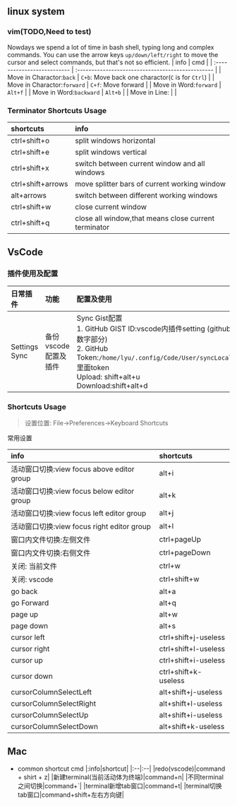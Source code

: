 ## linux system
### vim(TODO,Need to test)
Nowdays we spend a lot of time in bash shell, typing long and complex commands. You can use the arrow keys `up/down/left/right` to move the cursor and select commands, but that's not so efficient.
| info                        | cmd                                               |
| :-------------------------- | :------------------------------------------------ |
| Move in Charactor:`back`    | `C+b`: Move back one charactor(`C` is for `Ctrl`) |
| Move in Charactor:`forward` | `C+f`: Move forward                               |
| Move in Word:`forward`      | `Alt+f`                                           |
| Move in Word:`backward`     | `Alt+b`                                           |
| Move in Line:               |                                                   |

### Terminator Shortcuts Usage

| shortcuts         | info                                                 |
| :---------------- | :--------------------------------------------------- |
| ctrl+shift+o      | split windows horizontal                             |
| ctrl+shift+e      | split windows vertical                               |
| ctrl+shift+x      | switch between current window and all windows        |
| ctrl+shift+arrows | move splitter bars of current working window         |
| alt+arrows        | switch between different working windows             |
| ctrl+shift+w      | close current window                                 |
| ctrl+shift+q      | close all window,that means close current terminator |

## VsCode
### 插件使用及配置
| 日常插件      | 功能                 | 配置及使用                                                                                                                                                                                                              |
| :------------ | :------------------- | :---------------------------------------------------------------------------------------------------------------------------------------------------------------------------------------------------------------------- |
| Settings Sync | 备份vscode配置及插件 | Sync Gist配置<br>1. GitHub GIST ID:vscode内插件setting (github gist repo的url数字部分)<br>2. GitHub Token:`/home/lyu/.config/Code/User/syncLocalSettings.json`里面token<br>Upload: shift+alt+u<br> Download:shift+alt+d |
### Shortcuts Usage
>设置位置: File->Preferences->Keyboard Shortcuts

常用设置

| info                                       | shortcuts            |
| :----------------------------------------- | :------------------- |
| 活动窗口切换:view focus above editor group | alt+i                |
| 活动窗口切换:view focus below editor group | alt+k                |
| 活动窗口切换:view focus left editor group  | alt+j                |
| 活动窗口切换:view focus right editor group | alt+l                |
| 窗口内文件切换:左侧文件                    | ctrl+pageUp          |
| 窗口内文件切换:右侧文件                    | ctrl+pageDown        |
| 关闭: 当前文件                             | ctrl+w               |
| 关闭: vscode                               | ctrl+shift+w         |
| go back                                    | alt+a                |
| go Forward                                 | alt+q                |
| page up                                    | alt+w                |
| page down                                  | alt+s                |
| cursor left                                | ctrl+shift+j-useless |
| cursor right                               | ctrl+shift+l-useless |
| cursor up                                  | ctrl+shift+i-useless |
| cursor down                                | ctrl+shift+k-useless |
| cursorColumnSelectLeft                     | alt+shift+j-useless  |
| cursorColumnSelectRight                    | alt+shift+l-useless  |
| cursorColumnSelectUp                       | alt+shift+i-useless  |
| cursorColumnSelectDown                     | alt+shift+k-useless  |

## Mac 
- common shortcut cmd
  |:info|shortcut|
  |:--|:--|
  |redo(vscode)|command + shirt + z|
  |新建terminal(当前活动体为终端)|command+n|
  |不同terminal之间切换|command+`|
  |terminal新增tab窗口|command+t|
  |terminal切换tab窗口|command+shift+左右方向键|
